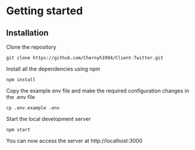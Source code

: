 # Getting started

## Installation

Clone the repository

    git clone https://github.com/Chernyh1994/Client-Twitter.git

Install all the dependencies using npm 

    npm install

Copy the example env file and make the required configuration changes in the .env file

    cp .env.example .env

Start the local development server

    npm start

You can now access the server at http://localhost:3000